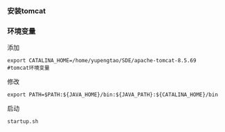 ### 安装tomcat

### 环境变量

添加

```
export CATALINA_HOME=/home/yupengtao/SDE/apache-tomcat-8.5.69                    #tomcat环境变量
```

修改

```
export PATH=$PATH:${JAVA_HOME}/bin:${JAVA_PATH}:${CATALINA_HOME}/bin
```

启动

```
startup.sh
```
